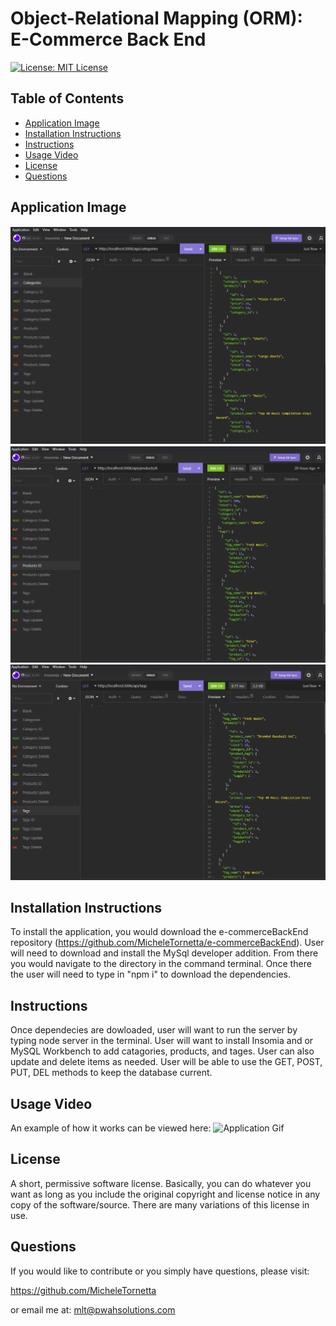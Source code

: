 # Object-Relational Mapping (ORM): E-Commerce Back End

[![License: MIT License](https://img.shields.io/badge/License-MIT-yellow.svg)](https://opensource.org/licenses/MIT)

## Table of Contents 
- [Application Image](#application-image)
- [Installation Instructions](#installation)
- [Instructions](#instructions--usage)
- [Usage Video](#usage-video)
- [License](#license)
- [Questions](#questions)

## Application Image 
![Application Image]( ./Assets/e-commercecategory.png)
![Application Image]( ./Assets/e-commerceproduct.png)
![Application Image]( ./Assets/e-commercetag.png)

## Installation Instructions
To install the application, you would download the e-commerceBackEnd repository (https://github.com/MicheleTornetta/e-commerceBackEnd).  User will need to download and install the MySql developer addition.  From there you would navigate to the directory in the command terminal.  Once there the user will need to type in "npm i" to download the dependencies. 

## Instructions
Once dependecies are dowloaded, user will want to run the server by typing node server in the terminal.  User will want to install Insomia and or MySQL Workbench to add catagories, products, and tages.  User can also update and delete items as needed.  User will be able to use the GET, POST, PUT, DEL methods to keep the database current.  

## Usage Video
An example of how it works can be viewed here: 
![Application Gif](https://www.youtube.com/watch?v=FCDfWooazv8)

## License 
A short, permissive software license. Basically, you can do whatever you want as long as you include the original copyright and license notice in any copy of the software/source.  There are many variations of this license in use.

## Questions
If you would like to contribute or you simply have questions, please visit: 

https://github.com/MicheleTornetta

or email me at:
mlt@pwahsolutions.com
